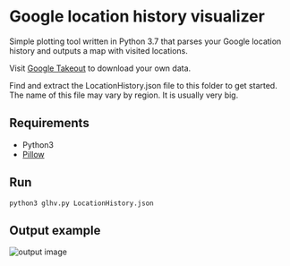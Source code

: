 # Google location history visualizer

Simple plotting tool written in Python 3.7 that parses your Google location history and outputs a map with visited locations.

Visit [Google Takeout](https://takeout.google.com/) to download your own data.

Find and extract the LocationHistory.json file to this folder to get started. The name of this file may vary by region. It is usually very big.

## Requirements
- Python3
- [Pillow](https://github.com/python-pillow/Pillow)

## Run
```
python3 glhv.py LocationHistory.json
```

## Output example

![output image](examples/my_map.png)